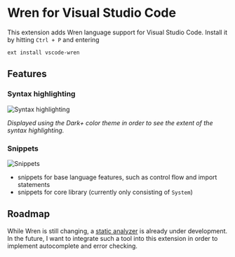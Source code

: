 # Wren for Visual Studio Code

This extension adds Wren language support for Visual Studio Code. Install it by hitting `Ctrl + P` and entering

```
ext install vscode-wren
```

## Features

### Syntax highlighting
![Syntax highlighting](https://raw.githubusercontent.com/Nelarius/vscode-wren/master/images/syntax-highlighting.png?token=ADH_jKJ5SJcQi5Rp3pUv6DtkvqlAmMfPks5XboouwA%3D%3D)

*Displayed using the Dark+ color theme in order to see the extent of the syntax highlighting.*

### Snippets
![Snippets](https://raw.githubusercontent.com/Nelarius/vscode-wren/master/images/if-snippet.png?token=ADH_jEsK4hwaFFs6ajdENMX0WQgNt3WAks5XbowswA%3D%3D)
* snippets for base language features, such as control flow and import statements
* snippets for core library (currently only consisting of `System`)

## Roadmap

While Wren is still changing, a [static analyzer](https://github.com/munificent/wrenalyzer) is already under development. In the future, I want to integrate such a tool into this extension in order to implement autocomplete and error checking.
